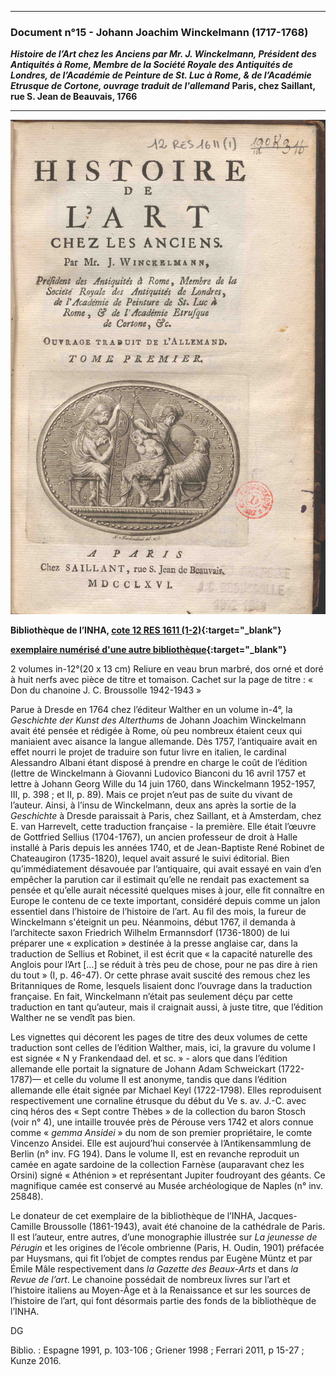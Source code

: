 ***
### **Document n°15 - Johann Joachim Winckelmann (1717-1768)**
**_Histoire de l’Art chez les Anciens par Mr. J. Winckelmann, Président des Antiquités à Rome, Membre de la Société Royale des Antiquités de Londres, de l’Académie de Peinture de St. Luc à Rome, & de l’Académie Etrusque de Cortone, ouvrage traduit de l'allemand_**
**Paris, chez  Saillant, rue S. Jean de  Beauvais, 1766**

-------------------------
![Branching](./img/doc15/doc15_1.jpg)

**Bibliothèque de l’INHA, [cote 12 RES 1611 (1-2)](http://bibliotheque.inha.fr/iguana/www.main.cls?surl=search#RecordId=1.264250){:target="_blank"}**


**[exemplaire numérisé d'une autre bibliothèque](https://gallica.bnf.fr/ark:/12148/bpt6k6423247r){:target="_blank"}**

2 volumes in-12°(20 x 13 cm)
Reliure en veau brun marbré, dos orné et doré à huit nerfs avec pièce de titre et tomaison.
Cachet sur la page de titre : « Don du chanoine J. C. Broussolle 1942-1943 »

Parue à Dresde en 1764 chez l’éditeur Walther en un volume in-4°, la _Geschichte der Kunst des Alterthums_ de Johann Joachim Winckelmann avait été pensée et rédigée à Rome, où peu nombreux étaient ceux qui maniaient avec aisance la langue allemande. Dès 1757, l’antiquaire avait en effet nourri le projet de traduire son futur livre en italien, le cardinal Alessandro Albani étant disposé à prendre en charge le coût de l’édition (lettre de Winckelmann à Giovanni Ludovico Bianconi du 16 avril 1757 et lettre à Johann Georg Wille du 14 juin 1760, dans Winckelmann 1952-1957, III, p. 398 ; et II, p. 89). Mais ce projet n’eut pas de suite du vivant de l’auteur. Ainsi, à l’insu de Winckelmann, deux ans après la sortie de la _Geschichte_ à Dresde paraissait à Paris, chez Saillant, et à Amsterdam, chez E. van Harrevelt, cette traduction française - la première. Elle était l’œuvre de Gottfried Sellius (1704-1767), un ancien professeur de droit à Halle installé à Paris depuis les années 1740, et de Jean-Baptiste René Robinet de Chateaugiron (1735-1820), lequel avait assuré le suivi éditorial. Bien qu’immédiatement désavouée par l’antiquaire, qui avait essayé en vain d’en empêcher la parution car il estimait qu’elle ne rendait pas exactement sa pensée et qu’elle aurait nécessité quelques mises à jour, elle fit connaître en Europe le contenu de ce texte important, considéré depuis comme un jalon essentiel dans l’histoire de l’histoire de l’art. Au fil des mois, la fureur de Winckelmann s'éteignit un peu. Néanmoins, début 1767, il demanda à l’architecte saxon Friedrich Wilhelm Ermannsdorf (1736-1800) de lui préparer une « explication » destinée à la presse anglaise car, dans la traduction de Sellius et Robinet, il est écrit que « la capacité naturelle des Anglois pour l’Art […] se réduit à très peu de chose, pour ne pas dire à rien du tout » (I, p. 46-47). Or cette phrase avait suscité des remous chez les Britanniques de Rome, lesquels lisaient donc l’ouvrage dans la traduction française. En fait, Winckelmann n’était pas seulement déçu par cette traduction en tant qu’auteur, mais il craignait aussi, à juste titre, que l’édition Walther ne se vendît pas bien.

Les vignettes qui décorent les pages de titre des deux volumes de cette traduction sont celles de l’édition Walther, mais, ici, la gravure du volume I est signée « N y Frankendaad del. et sc. » - alors que dans l’édition allemande elle portait la signature de Johann Adam Schweickart (1722-1787)— et celle du volume II est anonyme, tandis que dans l’édition allemande elle était signée par Michael Keyl (1722-1798). Elles reproduisent respectivement une cornaline étrusque du début du Ve s. av. J.-C. avec cinq héros des « Sept contre Thèbes » de la collection du baron Stosch (voir n° 4), une intaille trouvée près de Pérouse vers 1742 et alors connue comme « _gemma Ansidei_ » du nom de son premier propriétaire, le comte Vincenzo Ansidei. Elle est aujourd’hui conservée à l’Antikensammlung de Berlin (n° inv. FG 194). Dans le volume II, est en revanche reproduit un camée en agate sardoine de la collection Farnèse (auparavant chez les Orsini) signé « Athénion » et représentant Jupiter foudroyant des géants. Ce magnifique camée est conservé au Musée archéologique de Naples (n° inv. 25848).

Le donateur de cet exemplaire de la bibliothèque de l’INHA, Jacques-Camille Broussolle (1861-1943), avait été chanoine de la cathédrale de Paris. Il est l’auteur, entre autres, d’une monographie illustrée sur _La jeunesse de Pérugin_ et les origines de l’école ombrienne (Paris, H. Oudin, 1901) préfacée par Huysmans, qui fit l’objet de comptes rendus par Eugène Müntz et par Émile Mâle respectivement dans _la Gazette des Beaux-Arts_ et dans _la Revue de l’art_. Le chanoine possédait de nombreux livres sur l’art et l’histoire italiens au Moyen-Âge et à la Renaissance et sur les sources de l’histoire de l’art, qui font désormais partie des fonds de la bibliothèque de l’INHA.

DG

Biblio. : Espagne 1991, p. 103-106 ; Griener 1998 ; Ferrari 2011, p 15-27 ; Kunze 2016.
